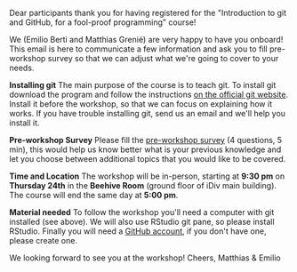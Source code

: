 Dear participants thank you for having registered for the "Introduction to git and GitHub, for a fool-proof programming" course!

We (Emilio Berti and Matthias Grenié) are very happy to have you onboard!
This email is here to communicate a few information and ask you to fill pre-workshop survey so that we can adjust what we're going to cover to your needs.

**Installing git**
The main purpose of the course is to teach git. To install git download the program and follow the instructions [on the official git website](https://git-scm.com/downloads). Install it before the workshop, so that we can focus on explaining how it works. If you have trouble installing git, send us an email and we'll help you install it.

**Pre-workshop Survey**
Please fill the [pre-workshop survey](https://picsoung.typeform.com/to/kfUc1f7i) (4 questions, 5 min), this would help us know better what is your previous knowledge and let you choose between additional topics that you would like to be covered.

**Time and Location**
The workshop will be in-person, starting at **9:30 pm** on **Thursday 24th** in the **Beehive Room** (ground floor of iDiv main building). The course will end the same day at **5:00 pm**.

**Material needed**
To follow the workshop you'll need a computer with git installed (see above). We will also use RStudio git pane, so please install RStudio. Finally you will need a [GitHub account](https://github.com/), if you don't have one, please create one.

We looking forward to see you at the workshop!
Cheers,
Matthias & Emilio

